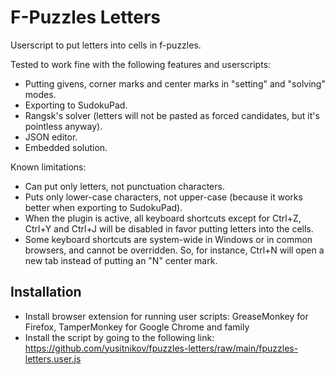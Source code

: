 # F-Puzzles Letters
Userscript to put letters into cells in f-puzzles.

Tested to work fine with the following features and userscripts:
- Putting givens, corner marks and center marks in "setting" and "solving" modes.
- Exporting to SudokuPad.
- Rangsk's solver (letters will not be pasted as forced candidates, but it's pointless anyway).
- JSON editor.
- Embedded solution.

Known limitations:
- Can put only letters, not punctuation characters.
- Puts only lower-case characters, not upper-case (because it works better when exporting to SudokuPad).
- When the plugin is active, all keyboard shortcuts except for Ctrl+Z, Ctrl+Y and Ctrl+J will be disabled in favor putting letters into the cells.
- Some keyboard shortcuts are system-wide in Windows or in common browsers, and cannot be overridden. So, for instance, Ctrl+N will open a new tab instead of putting an "N" center mark.

## Installation
- Install browser extension for running user scripts: GreaseMonkey for Firefox, TamperMonkey for Google Chrome and family
- Install the script by going to the following link: https://github.com/yusitnikov/fpuzzles-letters/raw/main/fpuzzles-letters.user.js
